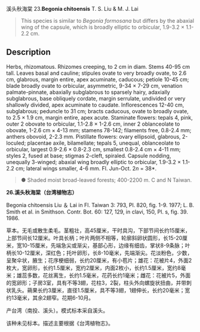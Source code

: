 溪头秋海棠
23.**Begonia chitoensis** T. S. Liu & M. J. Lai

> This species is similar to *Begonia formosana* but differs by the abaxial wing of the capsule, which is broadly elliptic to orbicular, 1.9-3.2 × 1.1-2.2 cm.


## Description
Herbs, rhizomatous. Rhizomes creeping, to 2 cm in diam. Stems 40-95 cm tall. Leaves basal and cauline; stipules ovate to very broadly ovate, to 2.6 cm, glabrous, margin entire, apex acuminate, caducous; petiole 10-45 cm; blade broadly ovate to orbicular, asymmetric, 9-34 × 7-29 cm, venation palmate-pinnate, abaxially subglabrous to sparsely hairy, adaxially subglabrous, base obliquely cordate, margin serrulate, undivided or very shallowly divided, apex acuminate to caudate. Inflorescences 12-40 cm, subglabrous; peduncle to 31 cm; bracts caducous, ovate to broadly ovate, to 2.5 × 1.9 cm, margin entire, apex acute. Staminate flowers: tepals 4, pink, outer 2 obovate to orbicular, 1.1-2.8 × 1-2.6 cm, inner 2 oblanceolate to obovate, 1-2.6 cm × 4-13 mm; stamens 78-142; filaments free, 0.8-2.4 mm; anthers obovoid, 2-2.3 mm. Pistillate flowers: ovary ellipsoid, glabrous, 2-loculed; placentae axile, bilamellate; tepals 5, unequal, oblanceolate to orbicular, largest 0.9-2.6 × 0.8-2.3 cm, smallest 0.8-2.4 cm × 4-11 mm; styles 2, fused at base; stigmas 2-cleft, spiraled. Capsule nodding, unequally 3-winged; abaxial wing broadly elliptic to orbicular, 1.9-3.2 × 1.1-2.2 cm; lateral wings smaller, 4-6 mm. Fl. Jun-Oct. 2*n* = 38*.


> ● Shaded moist broad-leaved forests; 400-2200 m. C and N Taiwan.

**26.溪头秋海棠（台湾植物志）**

Begonia chitoensis Liu ＆ Lai in Fl. Taiwan 3: 793, Pl. 820, fig. 1-9. 1977; L. B. Smith et al. in Smithson. Contr. Bot. 60: 127, 129, in clavi, 150, Pl. s, fig. 39. 1986.

草本。无毛或散生柔毛。茎粗壮，高45厘米，干时具沟，下部节间长约15厘米，上部节间长12厘米。叶具长柄；叶片两侧不相等，轮廓斜卵状圆形，长15-20厘米，宽10-15厘米，先端急尖或渐尖，基部心形，边缘有细齿，掌状8-9条脉；叶柄长10-12厘米，深红色；托叶卵形，长8-10毫米，先端渐尖。花淡粉色，少数，呈聚伞状，腋生；花序梗细弱，长约20厘米，有小苞片；雄花：花被片4，外面2枚大，宽卵形，长约1.5厘米，宽约2厘米，内面2枚小，长约1.5厘米，宽约8毫米；雄蕊多数，花丝离生，长约1.5毫米，花药长约1毫米；雌花：花被片5，外面的宽卵形；子房3室，具有不等3翅，花柱3，2裂，柱头外向螺旋状扭曲，并带刺状乳头。蒴果长约3厘米，直径1.5厘米，具不等3翅，1翅伸长，长约20毫米；宽约13毫米，其余2翅窄。花期6-10月。

产台湾（南投、溪头）。模式标本采自溪头。

该种未见标本。描述主要根据《台湾植物志》。
